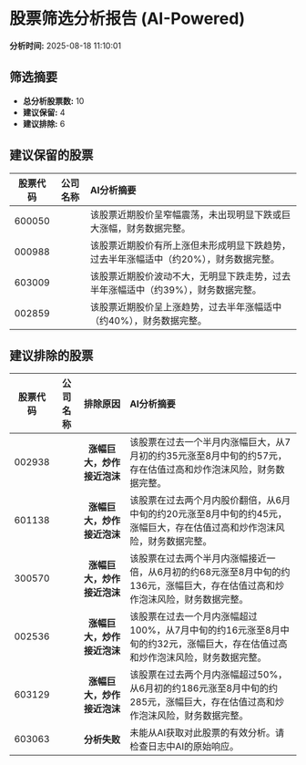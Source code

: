 # 股票筛选分析报告 (AI-Powered)

**分析时间:** 2025-08-18 11:10:01

## 筛选摘要

- **总分析股票数:** 10
- **建议保留:** 4
- **建议排除:** 6

## 建议保留的股票

| 股票代码 | 公司名称 | AI分析摘要 |
|:---:|:---:|:---|
| 600050 |  | 该股票近期股价呈窄幅震荡，未出现明显下跌或巨大涨幅，财务数据完整。 |
| 000988 |  | 该股票近期股价有所上涨但未形成明显下跌趋势，过去半年涨幅适中（约20%），财务数据完整。 |
| 603009 |  | 该股票近期股价波动不大，无明显下跌走势，过去半年涨幅适中（约39%），财务数据完整。 |
| 002859 |  | 该股票近期股价呈上涨趋势，过去半年涨幅适中（约40%），财务数据完整。 |

## 建议排除的股票

| 股票代码 | 公司名称 | 排除原因 | AI分析摘要 |
|:---:|:---:|:---:|:---|
| 002938 |  | **涨幅巨大，炒作接近泡沫** | 该股票在过去一个半月内涨幅巨大，从7月初的约35元涨至8月中旬的约57元，存在估值过高和炒作泡沫风险，财务数据完整。 |
| 601138 |  | **涨幅巨大，炒作接近泡沫** | 该股票在过去两个月内股价翻倍，从6月中旬的约20元涨至8月中旬的约45元，涨幅巨大，存在估值过高和炒作泡沫风险，财务数据完整。 |
| 300570 |  | **涨幅巨大，炒作接近泡沫** | 该股票在过去两个半月内涨幅接近一倍，从6月初的约68元涨至8月中旬的约136元，涨幅巨大，存在估值过高和炒作泡沫风险，财务数据完整。 |
| 002536 |  | **涨幅巨大，炒作接近泡沫** | 该股票在过去一个月内涨幅超过100%，从7月中旬的约16元涨至8月中旬的约32元，涨幅巨大，存在估值过高和炒作泡沫风险，财务数据完整。 |
| 603129 |  | **涨幅巨大，炒作接近泡沫** | 该股票在过去两个月内涨幅超过50%，从6月初的约186元涨至8月中旬的约285元，涨幅巨大，存在估值过高和炒作泡沫风险，财务数据完整。 |
| 603063 |  | **分析失败** | 未能从AI获取对此股票的有效分析。请检查日志中AI的原始响应。 |
